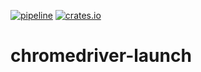 [![pipeline](https://github.com/d-e-s-o/chromedriver-launch/actions/workflows/test.yml/badge.svg?branch=main)](https://github.com/d-e-s-o/chromedriver-launch/actions/workflows/test.yml)
[![crates.io](https://img.shields.io/crates/v/chromedriver-launch.svg)](https://crates.io/crates/chromedriver-launch)

chromedriver-launch
===================
